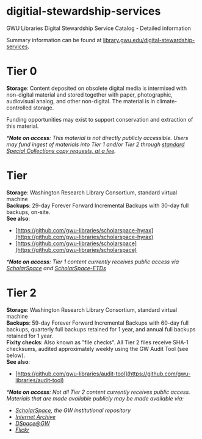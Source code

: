 # digitial-stewardship-services
GWU Libraries Digital Stewardship Service Catalog - Detailed information

Summary information can be found at [library.gwu.edu/digital-stewardship-services](https://library.gwu.edu/digital-stewardship-services).

# Tier 0 
**Storage**: Content deposited on obsolete digital media is intermixed with non-digital material and stored together with paper, photographic, audiovisual analog, and other non-digital. The material is in climate-controlled storage.

Funding opportunities may exist to support conservation and extraction of this material. 

_&#42;**Note on access**: This material is not directly publicly accessible. Users may fund ingest of materials into Tier 1 and/or Tier 2 through [standard Special Collections copy requests, at a fee](https://library.gwu.edu/scrc/access/copies)._

# Tier
**Storage**: Washington Research Library Consortium, standard virtual machine  
**Backups**: 29-day Forever Forward Incremental Backups with 30-day full backups, on-site.  
**See also**: 
- [https://github.com/gwu-libraries/scholarspace-hyrax](https://github.com/gwu-libraries/scholarspace-hyrax)
- [https://github.com/gwu-libraries/scholarspace](https://github.com/gwu-libraries/scholarspace)

_&#42;**Note on access**: Tier 1 content currently receives public access via [ScholarSpace](https://scholarspace.library.gwu.edu) and [ScholarSpace-ETDs](https://scholarspace-etds.library.gwu.edu/)_ 

# Tier 2 
**Storage**: Washington Research Library Consortium, standard virtual machine  
**Backups**: 59-day Forever Forward Incremental Backups with 60-day full backups, quarterly full backups retained for 1 year, and annual full backups retained for 1 year.  
**Fixity checks**: Also known as "file checks". All Tier 2 files receive SHA-1 checksums, audited approximately weekly using the GW Audit Tool (see below).  
**See also**:
- [https://github.com/gwu-libraries/audit-tool](https://github.com/gwu-libraries/audit-tool)

_&#42;**Note on access**: Not all Tier 2 content currently receives public access. Materials that are made available publicly may be made available via:_
* _[ScholarSpace](https://scholarspace.library.gwu.edu), the GW institutional repository_
* _[Internet Archive](https://archive.org/details/gwulibraries)_
* _[DSpace@GW](http://gwdspace.wrlc.org:8180/xmlui/)_
* _[Flickr](https://www.flickr.com/photos/gwgelmansprc/)_